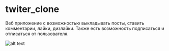 # twiter_clone

Веб приложение с возможностью выкладывать посты, ставить комментарии, лайки, дизлайки. Также есть возможность подписаться и отписаться от пользователя.

![alt text](https://github.com/bashir-site/twiter_clone/new/main/picture.png?raw=true)
